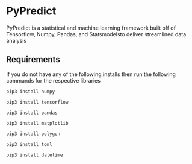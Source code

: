 # PyPredict
PyPredict is a statistical and machine learning framework built off of Tensorflow, Numpy, Pandas, and Statsmodelsto deliver streamlined data analysis

## Requirements 
If you do not have any of the following installs then run the following commands for the respective libraries

`pip3 install numpy`

`pip3 install tensorflow`

`pip3 install pandas`

`pip3 install matplotlib`

`pip3 install polygon`

`pip3 install toml`

`pip3 install datetime`
